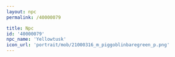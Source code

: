 ```yaml
---
layout: npc
permalink: /40000079

title: Npc
id: '40000079'
npc_name: 'Yellowtusk'
icon_url: 'portrait/mob/21000316_m_piggoblinbaregreen_p.png'
---
```

